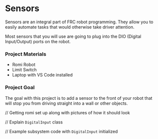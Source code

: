 # Sensors

Sensors are an integral part of FRC robot programming. They allow you to easily automate tasks that would otherwise take driver attention. 

Most sensors that you will use are going to plug into the DIO (Digital Input/Output) ports on the robot. 

### Project Materials
* Romi Robot
* Limit Switch 
* Laptop with VS Code installed

### Project Goal
The goal with this project is to add a sensor to the front of your robot that will stop you from driving straight into a wall or other objects.

// Getting romi set up along with pictures of how it should look

// Explain `DigitalInput` class

// Example subsystem code with `DigitalInput` initialized

